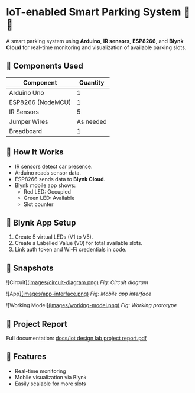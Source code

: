 # IoT-enabled Smart Parking System 🚗📱

A smart parking system using **Arduino**, **IR sensors**, **ESP8266**, and **Blynk Cloud** for real-time monitoring and visualization of available parking slots.

## 🔧 Components Used

| Component        | Quantity |
|------------------|----------|
| Arduino Uno      | 1        |
| ESP8266 (NodeMCU)| 1        |
| IR Sensors       | 5        |
| Jumper Wires     | As needed|
| Breadboard       | 1        |

## 🧠 How It Works

- IR sensors detect car presence.
- Arduino reads sensor data.
- ESP8266 sends data to **Blynk Cloud**.
- Blynk mobile app shows:
  - Red LED: Occupied
  - Green LED: Available
  - Slot counter

## 📲 Blynk App Setup

1. Create 5 virtual LEDs (V1 to V5).
2. Create a Labelled Value (V0) for total available slots.
3. Link auth token and Wi-Fi credentials in code.

## 📸 Snapshots

![Circuit][(images/circuit-diagram.png)](https://github.com/levo2feb/Automatic-car-parking-system/blob/main/images/Circuit%20diagram%201.png)
*Fig: Circuit diagram*

![App][(images/app-interface.png)](https://github.com/levo2feb/Automatic-car-parking-system/blob/main/images/app%20interface.png)
*Fig: Mobile app interface*

![Working Model][(images/working-model.png)](https://github.com/levo2feb/Automatic-car-parking-system/blob/main/images/complete%20working%20model.png)
*Fig: Working prototype*

## 📄 Project Report

Full documentation: [docs/iot design lab project report.pdf](https://github.com/levo2feb/Automatic-car-parking-system/blob/main/docs/iot%20design%20lab%20project%20report.pdf)

## 📌 Features

- Real-time monitoring
- Mobile visualization via Blynk
- Easily scalable for more slots

